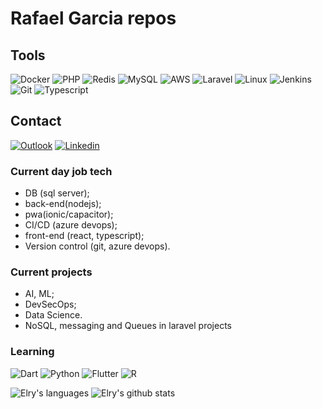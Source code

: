 # Rafael Garcia repos

## Tools
![Docker](https://img.shields.io/badge/docker-white?style=for-the-badge&logo=docker)
![PHP](https://img.shields.io/badge/php-blue?style=for-the-badge&logo=php&logoColor=white)
![Redis](https://img.shields.io/badge/Redis-white?style=for-the-badge&logo=redis&logoColor=red)
![MySQL](https://img.shields.io/badge/mysql-white?style=for-the-badge&logo=mysql&logoColor=black)
![AWS](https://img.shields.io/badge/aws-white?style=for-the-badge&logo=amazon-aws&logoColor=orange)
![Laravel](https://img.shields.io/badge/laravel-red?style=for-the-badge&logo=laravel&logoColor=white)
![Linux](https://img.shields.io/badge/linux-blue?style=for-the-badge&logo=arch-linux&logoColor=white)
![Jenkins](https://img.shields.io/badge/Jenkins-white?style=for-the-badge&logo=jenkins&logoColor=black)
![Git](https://img.shields.io/badge/git%20-%23F05033.svg?&style=for-the-badge&logo=git&logoColor=white)
![Typescript](https://img.shields.io/badge/typescript-black?style=for-the-badge&logo=typescript&logoColor=white)

## Contact
[![Outlook](https://img.shields.io/badge/outlook-blue?style=for-the-badge&logo=outlook)](rafaelgarcialima@outlook.com)
[![Linkedin](https://img.shields.io/badge/linkedin%20-%230077B5.svg?&style=for-the-badge&logo=linkedin&logoColor=white)](https://www.linkedin.com/in/rafael-garcia-0a8368ba/)

### Current day job tech
- DB (sql server);
- back-end(nodejs);
- pwa(ionic/capacitor);
- CI/CD (azure devops);
- front-end (react, typescript);
- Version control (git, azure devops).

### Current projects
- AI, ML;
- DevSecOps;
- Data Science.
- NoSQL, messaging and Queues in laravel projects

### Learning
![Dart](https://img.shields.io/badge/dart-blue?style=for-the-badge&logo=dart)
![Python](https://img.shields.io/badge/python-black?style=for-the-badge&logo=python)
![Flutter](https://img.shields.io/badge/flutter-blue?style=for-the-badge&logo=flutter)
![R](https://img.shields.io/badge/r-%23276DC3.svg?&style=for-the-badge&logo=r&logoColor=white)

![Elry's languages](https://github-readme-stats.vercel.app/api/top-langs/?username=Elry&theme=tokyonight&hide=html,css&langs_count=8&layout=compact)
![Elry's github stats](https://github-readme-stats.vercel.app/api?username=Elry&show_icons=true&theme=tokyonight&count_private=true&hide=contribs)
